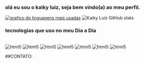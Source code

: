 ### olá eu sou o kaiky luiz, seja bem vindo(a) ao meu perfil.


[![grafico de linguagens mais usadas](https://github-readme-stats.vercel.app/api/top-langs/?username=anuraghazra&layout=compact)](https://github.com/anuraghazra/github-readme-stats)
![Kaiky Luiz GitHub stats](https://github-readme-stats.vercel.app/api?username=KaikyLuiz&show_icons=true&theme=tokyonight)



### tecnologias que uso no meu Dia a Dia


<div style="display: inline_block"></br>
<img align= "center" alt= "html5" src= "https://img.shields.io/badge/HTML5-E34F26?style=for-the-badge&logo=html5&logoColor=white">

<img align= "center" alt= "html5" src= "https://img.shields.io/badge/CSS3-1572B6?style=for-the-badge&logo=css3&logoColor=white">

<img align= "center" alt= "html5" src= "https://img.shields.io/badge/JavaScript-F7DF1E?style=for-the-badge&logo=javascript&logoColor=black">

<img align= "center" alt= "html5" src= "https://img.shields.io/badge/Java-ED8B00?style=for-the-badge&logo=java&logoColor=white">

<img align= "center" alt= "html5" src= "https://img.shields.io/badge/PHP-777BB4?style=for-the-badge&logo=php&logoColor=white">

<img align= "center" alt= "html5" src= "https://img.shields.io/badge/.NET-5C2D91?style=for-the-badge&logo=.net&logoColor=white">

<img align= "center" alt= "html5" src= "https://img.shields.io/badge/MySQL-00000F?style=for-the-badge&logo=mysql&logoColor=white"> 

</div>

##CONTATO:

